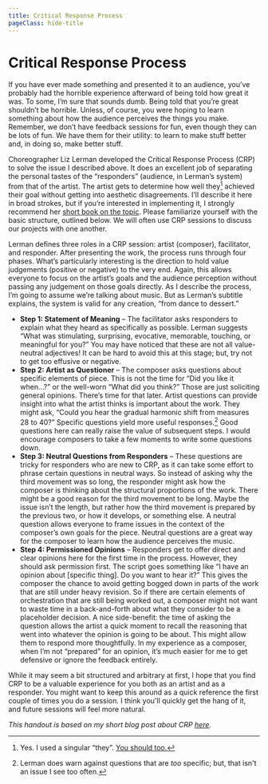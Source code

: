 ```yaml
---
title: Critical Response Process
pageClass: hide-title
---
```


# Critical Response Process

If you have ever made something and presented it to an audience, you’ve probably had the horrible experience afterward of being told how great it was. To some, I’m sure that sounds dumb. Being told that you’re great shouldn’t be horrible. Unless, of course, you were hoping to learn something about how the audience perceives the things you make. Remember, we don’t have feedback sessions for fun, even though they can be lots of fun. We have them for their utility: to learn to make stuff better and, in doing so, make better stuff.

Choreographer Liz Lerman developed the Critical Response Process (CRP) to solve the issue I described above. It does an excellent job of separating the personal tastes of the “responders” (audience, in Lerman’s system) from that of the artist. The artist gets to determine how well they[^they] achieved their goal without getting into aesthetic disagreements. I’ll describe it here in broad strokes, but if you’re interested in implementing it, I strongly recommend her [short book on the topic](https://www.amazon.com/Liz-Lermans-Critical-Response-Process-ebook/dp/B00CF8MYD6/ref=as_li_ss_tl?s=books&ie=UTF8&qid=1464794744&sr=1-1&keywords=critical+response+process&linkCode=ll1&tag=davemacdo-20&linkId=e89b21ac7f5c1884a39656b4f9c0415c). Please familiarize yourself with the basic structure, outlined below. We will often use CRP sessions to discuss our projects with one another.

Lerman defines three roles in a CRP session: artist (composer), facilitator, and responder. After presenting the work, the process runs through four phases. What’s particularly interesting is the direction to hold value judgements (positive or negative) to the very end. Again, this allows everyone to focus on the artist’s goals and the audience perception without passing any judgement on those goals directly. As I describe the process, I’m going to assume we’re talking about music. But as Lerman’s subtitle explains, the system is valid for any creation, “from dance to dessert.”

- **Step 1: Statement of Meaning** – The facilitator asks responders to explain what they heard as specifically as possible. Lerman suggests “What was stimulating, surprising, evocative, memorable, touching, or meaningful for you?” You may have noticed that these are not all value-neutral adjectives! It can be hard to avoid this at this stage; but, try not to get too effusive or negative.
- **Step 2: Artist as Questioner** – The composer asks questions about specific elements of piece. This is not the time for “Did you like it when…?” or the well-worn “What did you think?” Those are just soliciting general opinions. There’s time for that later. Artist questions can provide insight into what the artist thinks is important about the work. They might ask, “Could you hear the gradual harmonic shift from measures 28 to 40?” Specific questions yield more useful responses.[^specific] Good questions here can really raise the value of subsequent steps. I would encourage composers to take a few moments to write some questions down.
- **Step 3: Neutral Questions from Responders** – These questions are tricky for responders who are new to CRP, as it can take some effort to phrase certain questions in neutral ways. So instead of asking why the third movement was so long, the responder might ask how the composer is thinking about the structural proportions of the work. There might be a good reason for the third movement to be long. Maybe the issue isn’t the length, but rather how the third movement is prepared by the previous two, or how it develops, or something else. A neutral question allows everyone to frame issues in the context of the composer’s own goals for the piece. Neutral questions are a great way for the composer to learn how the audience perceives the music.
- **Step 4: Permissioned Opinions** – Responders get to offer direct and clear opinions here for the first time in the process. However, they should ask permission first. The script goes something like “I have an opinion about [specific thing]. Do you want to hear it?” This gives the composer the chance to avoid getting bogged down in parts of the work that are still under heavy revision. So if there are certain elements of orchestration that are still being worked out, a composer might not want to waste time in a back-and-forth about what they consider to be a placeholder decision. A nice side-benefit: the time of asking the question allows the artist a quick moment to recall the reasoning that went into whatever the opinion is going to be about. This might allow them to respond more thoughtfully. In my experience as a composer, when I’m not “prepared” for an opinion, it’s much easier for me to get defensive or ignore the feedback entirely.

While it may seem a bit structured and arbitrary at first, I hope that you find CRP to be a valuable experience for you both as an artist and as a responder. You might want to keep this around as a quick reference the first couple of times you do a session. I think you'll quickly get the hang of it, and future sessions will feel more natural.

_This handout is based on my short blog post about CRP [here](https://leftuseless.net/2016/06/01/better-feedback-on-creative-projects/)._

[^they]: Yes. I used a singular “they”. [You should too.](http://chronicle.com/blogs/linguafranca/2015/04/10/singular-they-again/)
[^specific]: Lerman does warn against questions that are _too_ specific; but, that isn't an issue I see too often.
